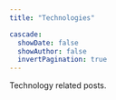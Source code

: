 ```yaml
---
title: "Technologies"

cascade:
  showDate: false
  showAuthor: false
  invertPagination: true
---
```


Technology related posts.
